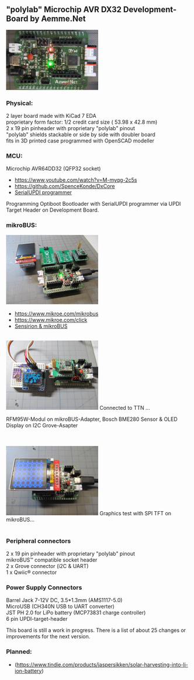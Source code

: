 ## "polylab" Microchip AVR DX32 Development-Board by Aemme.Net

<img src="Images/IMG_3665_20.jpg" alt="polylab" width="50%">

### Physical:
2 layer board made with KiCad 7 EDA  
proprietary form factor: 1/2 credit card size ( 53.98 x 42.8 mm)  
2 x 19 pin pinheader with proprietary "polylab" pinout  
"polylab" shields stackable or side by side with doubler board  
fits in 3D printed case programmed with OpenSCAD modeller  


### MCU:
Microchip AVR64DD32 (QFP32 socket)
* https://www.youtube.com/watch?v=M-myqg-2c5s
* https://github.com/SpenceKonde/DxCore
* [SerialUPDI programmer](https://www.tindie.com/products/mcudude/serialupdi-programmer)

Programming Optiboot Bootloader with SerialUPDI programmer via UPDI Target Header on Development Board.
 

### mikroBUS:

<img src="Images/IMG_3666_20.jpg" alt="polylab" width="50%">

* https://www.mikroe.com/mikrobus
* https://www.mikroe.com/click
* [Sensirion & mikroBUS](https://developer.sensirion.com/partner-spotlight/partner-spotlight-mikroelektronika)
<br>  
<img src="Images/IMG_3669_20.jpg" alt="polylab" width="50%">
Connected to TTN ...

RFM95W-Modul on mikroBUS-Adapter, Bosch BME280 Sensor & OLED Display on I2C Grove-Asapter
<br>
<br>

<br>  
<img src="Images/IMG_3674_20.jpg" alt="polylab" width="50%">
Graphics test with SPI TFT on mikroBUS...
<br>
<br>


### Peripheral connectors
2 x 19 pin pinheader with proprietary "polylab" pinout  
mikroBUS™ compatible socket header  
2 x Grove connector (i2C & UART)  
1 x Qwiic® connector
   
### Power Supply Connectors
Barrel Jack  7-12V DC, 3.5*1.3mm (AMS1117-5.0)  
MicroUSB (CH340N USB to UART converter)  
JST PH 2.0  for LiPo battery (MCP73831 charge controller)  
6 pin UPDI-target-header

This board is still a work in progress. There is a list of about 25 changes or improvements for the next version.

### Planned:

* (https://www.tindie.com/products/jaspersikken/solar-harvesting-into-li-ion-battery)


